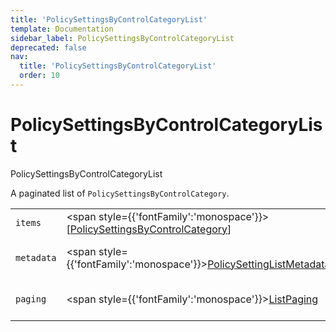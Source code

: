```yaml
---
title: 'PolicySettingsByControlCategoryList'
template: Documentation
sidebar_label: PolicySettingsByControlCategoryList
deprecated: false
nav:
  title: 'PolicySettingsByControlCategoryList'
  order: 10
---
```


# PolicySettingsByControlCategoryList

<div style={{'fontFamily':'monospace'}}><span style={{'fontSize':'1.5rem','fontWeight':500}}>PolicySettingsByControlCategoryList</span></div>



A paginated list of `PolicySettingsByControlCategory`.

| | | |
| -- | -- | -- |
| `items` | <span style={{'fontFamily':'monospace'}}>[<a href="/guardrails/docs/reference/graphql/object/PolicySettingsByControlCategory">PolicySettingsByControlCategory</a>]</span> | The `items` for this page of `PolicySettingsByControlCategoryList`. |
| `metadata` | <span style={{'fontFamily':'monospace'}}><a href="/guardrails/docs/reference/graphql/object/PolicySettingListMetadata">PolicySettingListMetadata</a></span> | List metadata information for the instance of `PolicySettingsByControlCategoryList`. |
| `paging` | <span style={{'fontFamily':'monospace'}}><a href="/guardrails/docs/reference/graphql/object/ListPaging">ListPaging</a></span> | The `paging` information for this page of `PolicySettingsByControlCategoryList`. |
